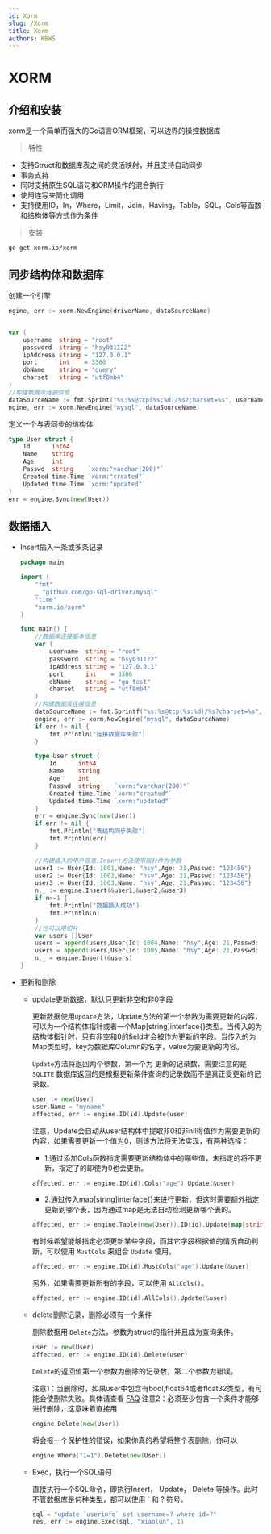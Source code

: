 ```yaml
---
id: Xorm
slug: /Xorm
title: Xorm
authors: KBWS
---
```


# XORM

## 介绍和安装

xorm是一个简单而强大的Go语言ORM框架，可以边界的操控数据库

> 特性

- 支持Struct和数据库表之间的灵活映射，并且支持自动同步
- 事务支持
- 同时支持原生SQL语句和ORM操作的混合执行
- 使用连写来简化调用
- 支持使用ID，In，Where，Limit，Join，Having，Table，SQL，Cols等函数和结构体等方式作为条件

> 安装

```shell
go get xorm.io/xorm
```



## 同步结构体和数据库

创建一个引擎

```go
ngine, err := xorm.NewEngine(driverName, dataSourceName)


var (
    username  string = "root"
    password  string = "hsy031122"
    ipAddress string = "127.0.0.1"
    port      int    = 3360
    dbName    string = "query"
    charset   string = "utf8mb4"
)
//构建数据库连接信息
dataSourceName := fmt.Sprint("%s:%s@tcp(%s:%d)/%s?charset=%s", username, password, ipAddress, port, dbName, charset)
ngine, err := xorm.NewEngine("mysql", dataSourceName)
```

定义一个与表同步的结构体

```go
type User struct {
    Id      int64
    Name    string
    Age     int
    Passwd  string    `xorm:"varchar(200)"`
    Created time.Time `xorm:"created"`
    Updated time.Time `xorm:"updated"`
}
err = engine.Sync(new(User))
```

## 数据插入

- Insert插入一条或多条记录

    ```go
    package main
    
    import (
    	"fmt"
    	_ "github.com/go-sql-driver/mysql"
    	"time"
    	"xorm.io/xorm"
    )
    
    func main() {
    	//数据库连接基本信息
    	var (
    		username  string = "root"
    		password  string = "hsy031122"
    		ipAddress string = "127.0.0.1"
    		port      int    = 3306
    		dbName    string = "go_test"
    		charset   string = "utf8mb4"
    	)
    	//构建数据库连接信息
    	dataSourceName := fmt.Sprintf("%s:%s@tcp(%s:%d)/%s?charset=%s", username, password, ipAddress, port, dbName, charset)
    	engine, err := xorm.NewEngine("mysql", dataSourceName)
    	if err != nil {
    		fmt.Println("连接数据库失败")
    	}
    
    	type User struct {
    		Id      int64
    		Name    string
    		Age     int
    		Passwd  string    `xorm:"varchar(200)"`
    		Created time.Time `xorm:"created"`
    		Updated time.Time `xorm:"updated"`
    	}
    	err = engine.Sync(new(User))
    	if err != nil {
    		fmt.Println("表结构同步失败")
    		fmt.Println(err)
    	}
    
    	//构建插入的用户信息.Insert方法使用指针作为参数
    	user1 := User{Id: 1001,Name: "hsy",Age: 21,Passwd: "123456"}
    	user2 := User{Id: 1002,Name: "hsy",Age: 21,Passwd: "123456"}
    	user3 := User{Id: 1003,Name: "hsy",Age: 21,Passwd: "123456"}
    	n,_ := engine.Insert(&user1,&user2,&user3)
    	if n>=1 {
    		fmt.Println("数据插入成功")
    		fmt.Println(n)
    	}
    	//也可以用切片
    	var users []User
    	users = append(users,User{Id: 1004,Name: "hsy",Age: 21,Passwd: "123456"})
    	users = append(users,User{Id: 1005,Name: "hsy",Age: 21,Passwd: "123456"})
    	n,_ = engine.Insert(&users)
    }
    ```

- 更新和删除

    - update更新数据，默认只更新非空和非0字段

        更新数据使用`Update`方法，Update方法的第一个参数为需要更新的内容，可以为一个结构体指针或者一个Map[string]interface{}类型。当传入的为结构体指针时，只有非空和0的field才会被作为更新的字段。当传入的为Map类型时，key为数据库Column的名字，value为要更新的内容。

        `Update`方法将返回两个参数，第一个为 更新的记录数，需要注意的是 `SQLITE` 数据库返回的是根据更新条件查询的记录数而不是真正受更新的记录数。

        ```Go
        user := new(User)
        user.Name = "myname"
        affected, err := engine.ID(id).Update(user)
        ```

        注意，Update会自动从user结构体中提取非0和非nil得值作为需要更新的内容，如果需要更新一个值为0，则该方法将无法实现，有两种选择：

        - 1.通过添加Cols函数指定需要更新结构体中的哪些值，未指定的将不更新，指定了的即使为0也会更新。

        ```Go
        affected, err := engine.ID(id).Cols("age").Update(&user)
        ```

        - 2.通过传入map[string]interface{}来进行更新，但这时需要额外指定更新到哪个表，因为通过map是无法自动检测更新哪个表的。

        ```Go
        affected, err := engine.Table(new(User)).ID(id).Update(map[string]interface{}{"age":0})
        ```

        有时候希望能够指定必须更新某些字段，而其它字段根据值的情况自动判断，可以使用 `MustCols` 来组合 `Update` 使用。

        ```Go
        affected, err := engine.ID(id).MustCols("age").Update(&user)
        ```

        另外，如果需要更新所有的字段，可以使用 `AllCols()`。

        ```Go
        affected, err := engine.ID(id).AllCols().Update(&user)
        ```

    - delete删除记录，删除必须有一个条件

        删除数据用 `Delete`方法，参数为struct的指针并且成为查询条件。

        ```Go
        user := new(User)
        affected, err := engine.ID(id).Delete(user)
        ```

        `Delete`的返回值第一个参数为删除的记录数，第二个参数为错误。

        注意1：当删除时，如果user中包含有bool,float64或者float32类型，有可能会使删除失败。具体请查看 [FAQ](https://xorm.io/zh/docs/chapter-07/readme/#160) 注意2：必须至少包含一个条件才能够进行删除，这意味着直接用

        ```Go
        engine.Delete(new(User))
        ```

        将会报一个保护性的错误，如果你真的希望将整个表删除，你可以

        ```Go
        engine.Where("1=1").Delete(new(User))
        ```

    - Exec，执行一个SQL语句

        直接执行一个SQL命令，即执行Insert， Update， Delete 等操作。此时不管数据库是何种类型，都可以使用 ` 和 ? 符号。

        ```Go
        sql = "update `userinfo` set username=? where id=?"
        res, err := engine.Exec(sql, "xiaolun", 1)
        ```


